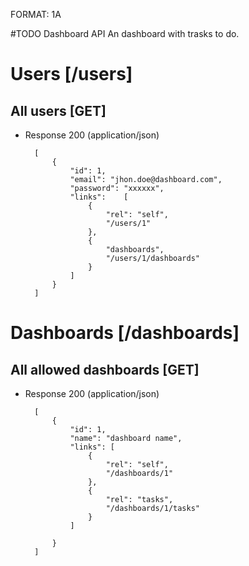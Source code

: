FORMAT: 1A

#TODO Dashboard API
An dashboard with trasks to do.

# Users [/users]

## All users [GET]

+ Response 200 (application/json)

        [
            {
                "id": 1,
                "email": "jhon.doe@dashboard.com",
                "password": "xxxxxx",
                "links":    [
                    {
                        "rel": "self",
                        "/users/1"
                    },
                    {
                        "dashboards",
                        "/users/1/dashboards"
                    }
                ]
            }
        ]

# Dashboards [/dashboards]

## All allowed dashboards [GET]

+ Response 200 (application/json)

        [
            {
                "id": 1,
                "name": "dashboard name",
                "links": [
                    {
                        "rel": "self",
                        "/dashboards/1"
                    },
                    {
                        "rel": "tasks",
                        "/dashboards/1/tasks"
                    }
                ]
                                
            }
        ]